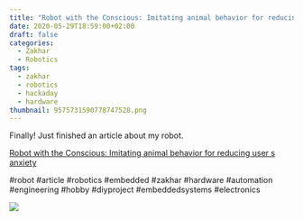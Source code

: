 ```yaml
---
title: "Robot with the Conscious: Imitating animal behavior for reducing user's anxiety"
date: 2020-05-29T18:59:00+02:00
draft: false
categories:
  - Zakhar
  - Robotics
tags:
  - zakhar
  - robotics
  - hackaday
  - hardware
thumbnail: 9575731590778747528.png
---
```


Finally! Just finished an article about my robot.

[Robot with the Conscious: Imitating animal behavior for reducing user s anxiety](https://blog.agramakov.me/2020/05/29/robot-with-the-conscious/)

#robot #article #robotics #embedded #zakhar #hardware #automation #engineering #hobby #diyproject #embeddedsystems #electronics

![](9575731590778747528.png)
